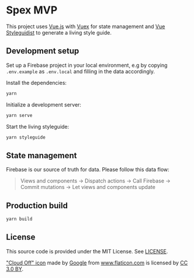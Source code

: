 # Spex MVP

This project uses [Vue.js](https://vuejs.org) with [Vuex](https://vuex.vuejs.org) for state management and [Vue Styleguidist](https://vue-styleguidist.github.io/) to generate a living style guide.

## Development setup

Set up a Firebase project in your local environment, e.g by copying `.env.example` as `.env.local` and filling in the data accordingly.

Install the dependencies:

```sh
yarn
```

Initialize a development server:

```sh
yarn serve
```

Start the living styleguide:

```sh
yarn styleguide
```

## State management

Firebase is our source of truth for data.
Please follow this data flow:

> Views and components -> Dispatch actions -> Call Firebase -> Commit mutations -> Let views and components update

## Production build

```sh
yarn build
```

## License

This source code is provided under the MIT License. See [LICENSE](LICENSE).

["Cloud Off" icon](src/assets/icons/cloud-off.svg) made by <a href="https://www.flaticon.com/authors/google" title="Google">Google</a> from <a href="https://www.flaticon.com/" title="Flaticon">www.flaticon.com</a> is licensed by <a href="http://creativecommons.org/licenses/by/3.0/" title="Creative Commons BY 3.0" target="_blank">CC 3.0 BY</a>.

